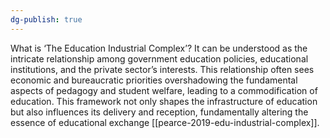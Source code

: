```yaml
---
dg-publish: true
---
```

What is ‘The Education Industrial Complex’? It can be understood as the intricate relationship among government education policies, educational institutions, and the private sector’s interests. This relationship often sees economic and bureaucratic priorities overshadowing the fundamental aspects of pedagogy and student welfare, leading to a commodification of education. This framework not only shapes the infrastructure of education but also influences its delivery and reception, fundamentally altering the essence of educational exchange [[pearce-2019-edu-industrial-complex]].